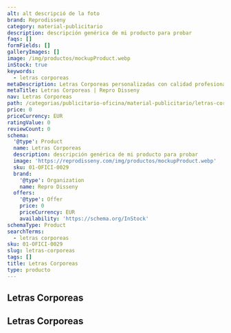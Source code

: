 ```yaml
---
alt: alt descripció de la foto
brand: Reprodisseny
category: material-publicitario
description: descripción genérica de mi producto para probar
faqs: []
formFields: []
galleryImages: []
image: /img/productos/mockupProduct.webp
inStock: true
keywords:
  - letras corporeas
metaDescription: Letras Corporeas personalizadas con calidad profesional en Cataluña.
metaTitle: Letras Corporeas | Repro Disseny
nav: Letras Corporeas
path: /categorias/publicitario-oficina/material-publicitario/letras-corporeas
price: 0
priceCurrency: EUR
ratingValue: 0
reviewCount: 0
schema:
  '@type': Product
  name: Letras Corporeas
  description: descripción genérica de mi producto para probar
  image: 'https://reprodisseny.com/img/productos/mockupProduct.webp'
  sku: 01-OFICI-0029
  brand:
    '@type': Organization
    name: Repro Disseny
  offers:
    '@type': Offer
    price: 0
    priceCurrency: EUR
    availability: 'https://schema.org/InStock'
schemaType: Product
searchTerms:
  - letras corporeas
sku: 01-OFICI-0029
slug: letras-corporeas
tags: []
title: Letras Corporeas
type: producto
---
```


## Letras Corporeas

## Letras Corporeas
